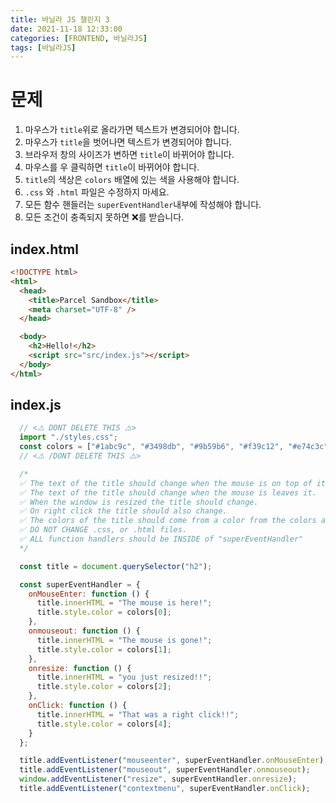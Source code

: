 ```yaml
---
title: 바닐라 JS 챌린지 3
date: 2021-11-18 12:33:00
categories: [FRONTEND, 바닐라JS]
tags: [바닐라JS]
---
```






# 문제

1. 마우스가 `title`위로 올라가면 텍스트가 변경되어야 합니다.
2. 마우스가 `title`을 벗어나면 텍스트가 변경되어야 합니다.
3. 브라우저 창의 사이즈가 변하면 `title`이 바뀌어야 합니다.
4. 마우스를 우 클릭하면 `title`이 바뀌어야 합니다.
5. `title`의 색상은 `colors` 배열에 있는 색을 사용해야 합니다.
6. `.css` 와 `.html` 파일은 수정하지 마세요.
7. 모든 함수 핸들러는 `superEventHandler`내부에 작성해야 합니다.
8. 모든 조건이 충족되지 못하면 ❌를 받습니다.





## index.html

```html
<!DOCTYPE html>
<html>
  <head>
    <title>Parcel Sandbox</title>
    <meta charset="UTF-8" />
  </head>

  <body>
    <h2>Hello!</h2>
    <script src="src/index.js"></script>
  </body>
</html>

```





## index.js

```javascript
  // <⚠️ DONT DELETE THIS ⚠️>
  import "./styles.css";
  const colors = ["#1abc9c", "#3498db", "#9b59b6", "#f39c12", "#e74c3c"];
  // <⚠️ /DONT DELETE THIS ⚠️>

  /*
  ✅ The text of the title should change when the mouse is on top of it.
  ✅ The text of the title should change when the mouse is leaves it.
  ✅ When the window is resized the title should change.
  ✅ On right click the title should also change.
  ✅ The colors of the title should come from a color from the colors array.
  ✅ DO NOT CHANGE .css, or .html files.
  ✅ ALL function handlers should be INSIDE of "superEventHandler"
  */

  const title = document.querySelector("h2");

  const superEventHandler = {
    onMouseEnter: function () {
      title.innerHTML = "The mouse is here!";
      title.style.color = colors[0];
    },
    onmouseout: function () {
      title.innerHTML = "The mouse is gone!";
      title.style.color = colors[1];
    },
    onresize: function () {
      title.innerHTML = "you just resized!!";
      title.style.color = colors[2];
    },
    onClick: function () {
      title.innerHTML = "That was a right click!!";
      title.style.color = colors[4];
    }
  };

  title.addEventListener("mouseenter", superEventHandler.onMouseEnter);
  title.addEventListener("mouseout", superEventHandler.onmouseout);
  window.addEventListener("resize", superEventHandler.onresize);
  title.addEventListener("contextmenu", superEventHandler.onClick);

```



